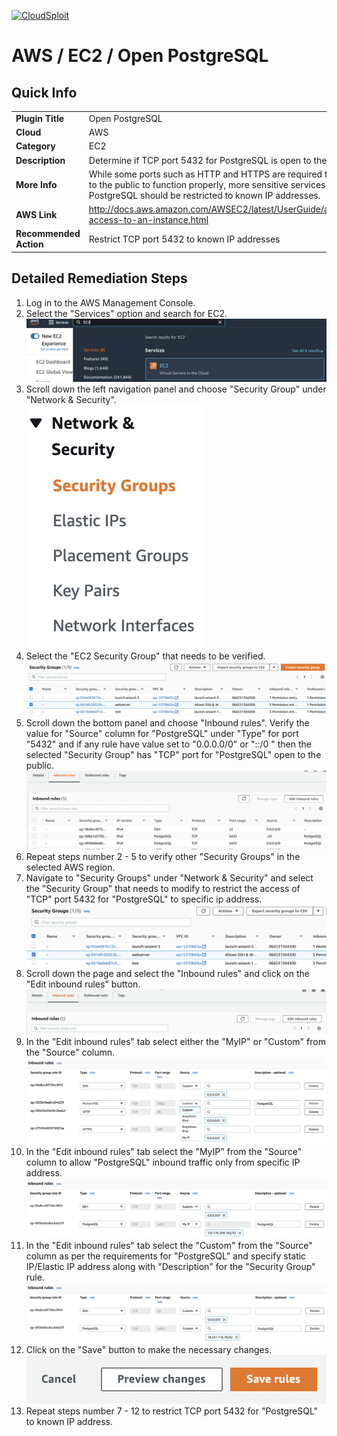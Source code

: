 [![CloudSploit](https://cloudsploit.com/img/logo-new-big-text-100.png "CloudSploit")](https://cloudsploit.com)

# AWS / EC2 / Open PostgreSQL

## Quick Info

| | |
|-|-|
| **Plugin Title** | Open PostgreSQL |
| **Cloud** | AWS |
| **Category** | EC2 |
| **Description** | Determine if TCP port 5432 for PostgreSQL is open to the public |
| **More Info** | While some ports such as HTTP and HTTPS are required to be open to the public to function properly, more sensitive services such as PostgreSQL should be restricted to known IP addresses. |
| **AWS Link** | http://docs.aws.amazon.com/AWSEC2/latest/UserGuide/authorizing-access-to-an-instance.html |
| **Recommended Action** | Restrict TCP port 5432 to known IP addresses |

## Detailed Remediation Steps
1. Log in to the AWS Management Console.
2. Select the "Services" option and search for EC2. </br> <img src="/resources/aws/ec2/open-postgresql/step2.png"/>
3. Scroll down the left navigation panel and choose "Security Group" under "Network & Security".</br> <img src="/resources/aws/ec2/open-postgresql/step3.png"/>
4. Select the "EC2 Security Group" that needs to be verified. </br> <img src="/resources/aws/ec2/open-postgresql/step4.png"/>
5. Scroll down the bottom panel and choose "Inbound rules". Verify the value for "Source" column for "PostgreSQL" under "Type" for port "5432" and if any rule have value set to "0.0.0.0/0" or "::/0 " then the selected "Security Group" has "TCP" port for "PostgreSQL" open to the public.</br> <img src="/resources/aws/ec2/open-postgresql/step5.png"/>
6. Repeat steps number 2 - 5 to verify other "Security Groups" in the selected AWS region.</br> 
7. Navigate to "Security Groups" under "Network & Security" and select the "Security Group" that needs to modify to restrict the access of "TCP" port 5432 for "PostgreSQL"  to specific ip address. </br> <img src="/resources/aws/ec2/open-postgresql/step7.png"/>
8. Scroll down the page and select the "Inbound rules" and click on the "Edit inbound rules" button. </br> <img src="/resources/aws/ec2/open-postgresql/step8.png"/>
9. In the "Edit inbound rules" tab select either the "MyIP" or "Custom" from the "Source" column.</br> <img src="/resources/aws/ec2/open-postgresql/step9.png"/>
10. In the "Edit inbound rules" tab select the "MyIP" from the "Source" column to allow "PostgreSQL" inbound traffic only from specific IP address.</br> <img src="/resources/aws/ec2/open-postgresql/step10.png"/>
11. In the "Edit inbound rules" tab select the "Custom" from the "Source" column as per the requirements for "PostgreSQL" and specify static IP/Elastic IP address along with "Description" for the "Security Group" rule. </br> <img src="/resources/aws/ec2/open-postgresql/step11.png"/>
12. Click on the "Save" button to make the necessary changes. </br> <img src="/resources/aws/ec2/open-postgresql/step12.png"/>
13. Repeat steps number 7 - 12 to restrict TCP port 5432 for "PostgreSQL" to known IP address.</br>


